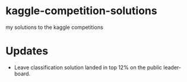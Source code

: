 # kaggle-competition-solutions
my solutions to the kaggle competitions

# Updates
<ul>
  <li>Leave classification solution landed in top 12% on the public leader-board.</li>
</ul>
